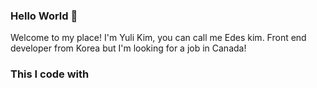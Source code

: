 ### Hello World 👋 
Welcome to my place!
I'm Yuli Kim, you can call me Edes kim.
Front end developer from Korea but I'm looking for a job in Canada!

### This I code with 

<!--
**ykim232/ykim232** is a ✨ _special_ ✨ repository because its `README.md` (this file) appears on your GitHub profile.

Here are some ideas to get you started:

- 🔭 I’m currently working on ...
- 🌱 I’m currently learning ...
- 👯 I’m looking to collaborate on ...
- 🤔 I’m looking for help with ...
- 💬 Ask me about ...
- 📫 How to reach me: ...
- 😄 Pronouns: ...
- ⚡ Fun fact: ...
-->
